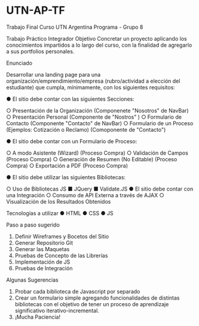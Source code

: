 # UTN-AP-TF
Trabajo Final Curso UTN Argentina Programa - Grupo 8

Trabajo Práctico Integrador
Objetivo
Concretar un proyecto aplicando los conocimientos impartidos a lo largo del curso, con la
finalidad de agregarlo a sus portfolios personales.

Enunciado

Desarrollar una landing page para una organización/emprendimiento/empresa
(rubro/actividad a elección del estudiante) que cumpla, mínimamente, con los siguientes
requisitos:

● El sitio debe contar con las siguientes Secciones:

○ Presentación de la Organización (Componenete "Nosotros" de NavBar)
○ Presentación Personal (Componente de "Nostros" )
○ Formulario de Contacto (Componente "Contacto" de NavBar)
○ Formulario de un Proceso (Ejemplos: Cotización o Reclamo) (Comoponente de "Contacto")

● El sitio debe contar con un Formulario de Proceso:

○ A modo Asistente (Wizard) (Proceso Compra)
○ Validación de Campos (Proceso Compra)
○ Generación de Resumen (No Editable) (Proceso Compra)
○ Exportación a PDF (Proceso Compra)

● El sitio debe utilizar las siguientes Bibliotecas:

○ Uso de Bibliotecas JS
■ JQuery
■ Validate.JS
● El sitio debe contar con una Integración
○ Consumo de API Externa a través de AJAX
○ Visualización de los Resultados Obtenidos

Tecnologías a utilizar
● HTML
● CSS
● JS


Paso a paso sugerido
1) Definir Wireframes y Bocetos del Sitio
2) Generar Repositorio Git
3) Generar las Maquetas
4) Pruebas de Concepto de las Librerías
5) Implementación de JS
6) Pruebas de Integración


Algunas Sugerencias
1. Probar cada biblioteca de Javascript por separado
2. Crear un formulario simple agregando funcionalidades de distintas bibliotecas con el
objetivo de tener un proceso de aprendizaje significativo iterativo-incremental.
3. ¡Mucha Paciencia!